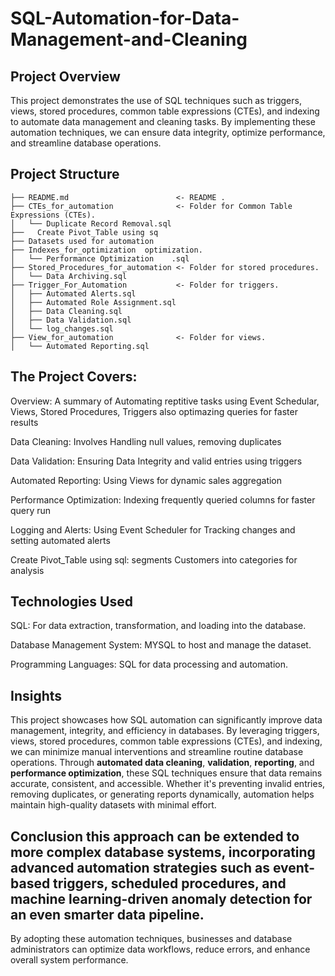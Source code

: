 # SQL-Automation-for-Data-Management-and-Cleaning
Project Overview
---
This project demonstrates the use of SQL techniques such as triggers, views, stored procedures, 
common table expressions (CTEs), and indexing to automate data management and cleaning tasks. 
By implementing these automation techniques, we can ensure data integrity, optimize performance, and streamline database operations.

Project Structure
---
```SQL_Automation_Project/
├── README.md                        <- README .
├── CTEs_for_automation              <- Folder for Common Table Expressions (CTEs).
│   └── Duplicate Record Removal.sql
├──   Create Pivot_Table using sq
├── Datasets used for automation   
├── Indexes_for_optimization  optimization.
│   └── Performance Optimization	.sql
├── Stored_Procedures_for_automation <- Folder for stored procedures.
│   └── Data Archiving.sql
├── Trigger_For_Automation           <- Folder for triggers.
│   ├── Automated Alerts.sql
│   ├── Automated Role Assignment.sql
│   ├── Data Cleaning.sql
│   ├── Data Validation.sql
│   └── log_changes.sql
├── View_for_automation              <- Folder for views.
│   └── Automated Reporting.sql
```
    

The Project Covers:  
---
Overview: A summary of Automating reptitive tasks using Event Schedular, Views, Stored Procedures, Triggers also optimazing queries for faster results

Data Cleaning: Involves Handling null values, removing duplicates

Data Validation: Ensuring Data Integrity and  valid entries using triggers

Automated Reporting: Using Views for dynamic sales aggregation

Performance Optimization: Indexing frequently queried columns for faster query run

Logging and Alerts: Using Event Scheduler for Tracking changes and setting automated alerts

Create Pivot_Table using sql: segments Customers into categories for analysis

Technologies Used
---
SQL: For data extraction, transformation, and loading into the database.

Database Management System: MYSQL to host and manage the dataset.

Programming Languages: SQL for data processing and automation.

**Insights**
---
This project showcases how SQL automation can significantly improve data management, integrity, and efficiency in databases. 
By leveraging triggers, views, stored procedures, common table expressions (CTEs), and indexing, we can minimize manual interventions 
and streamline routine database operations. Through **automated data cleaning**, **validation**, **reporting**, and **performance optimization**, 
these SQL techniques ensure that data remains accurate, consistent, and accessible. Whether it's preventing invalid entries, 
removing duplicates, or generating reports dynamically, automation helps maintain high-quality datasets with minimal effort.

**Conclusion** this approach can be extended to more complex database systems, incorporating advanced automation strategies 
such as event-based triggers, scheduled procedures, and machine learning-driven anomaly detection for an even smarter data pipeline.  
---
By adopting these automation techniques, businesses and database administrators can optimize data workflows, 
reduce errors, and enhance overall system performance.

